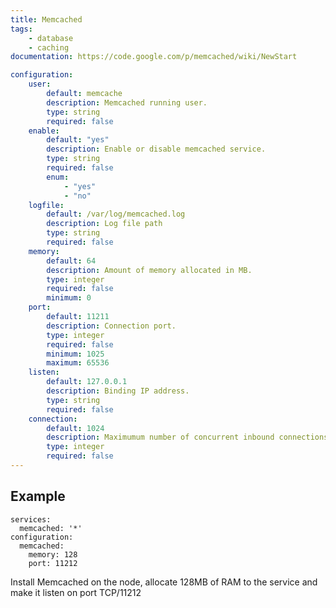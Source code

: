 ```yaml
---
title: Memcached
tags:
    - database
    - caching
documentation: https://code.google.com/p/memcached/wiki/NewStart

configuration: 
    user:
        default: memcache
        description: Memcached running user.
        type: string
        required: false
    enable:
        default: "yes"
        description: Enable or disable memcached service.
        type: string
        required: false
        enum:
            - "yes"
            - "no"
    logfile:
        default: /var/log/memcached.log
        description: Log file path
        type: string
        required: false
    memory:
        default: 64
        description: Amount of memory allocated in MB.
        type: integer
        required: false
        minimum: 0
    port:
        default: 11211
        description: Connection port.
        type: integer
        required: false
        minimum: 1025
        maximum: 65536
    listen:
        default: 127.0.0.1
        description: Binding IP address.
        type: string
        required: false
    connection:
        default: 1024
        description: Maximumum number of concurrent inbound connections.
        type: integer
        required: false
---
```


## Example

    services:
      memcached: '*'
    configuration:
      memcached:
        memory: 128
        port: 11212

Install Memcached on the node, allocate 128MB of RAM to the service and make it listen on port TCP/11212